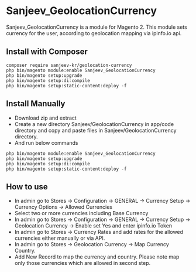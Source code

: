 # Sanjeev_GeolocationCurrency

Sanjeev_GeolocationCurrency is a module for Magento 2. This module sets currency for the user, according to geolocation mapping via ipinfo.io api.

## Install with Composer
```
composer require sanjeev-kr/geolocation-currency
php bin/magento module:enable Sanjeev_GeolocationCurrency
php bin/magento setup:upgrade
php bin/magento setup:di:compile
php bin/magento setup:static-content:deploy -f
```

## Install Manually
- Download zip and extract
- Create a new directory Sanjeev/GeolocationCurrency in app/code directory and copy and paste files in Sanjeev/GeolocationCurrency directory.
- And run below commands

```
php bin/magento module:enable Sanjeev_GeolocationCurrency
php bin/magento setup:upgrade
php bin/magento setup:di:compile
php bin/magento setup:static-content:deploy -f
```
## How to use
- In admin go to Stores -> Configuration -> GENERAL -> Currency Setup -> Currency Options
  -> Allowed Currencies
- Select two or more currencies including Base Currency
- In admin go to Stores -> Configuration -> GENERAL -> Currency Setup -> Geolocation Currency
  -> Enable set Yes	 and enter ipinfo.io Token
- In admin go to Stores -> Currency Rates and add rates for the allowed currencies either manually or via API.
- In admin go to Stores -> Geolocation Currency -> Map Currency Country.
- Add New Record to map the currency and country. Please note map only those currencies which are allowed in second step.


